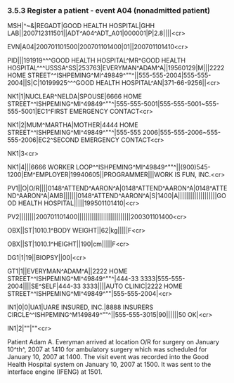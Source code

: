 ### 3.5.3 Register a patient - event A04 (nonadmitted patient)

MSH|^~\&|REGADT|GOOD HEALTH HOSPITAL|GHH LAB||200712311501||ADT^A04^ADT_A01|000001|P|2.8||||&lt;cr>

EVN|A04|200701101500|200701101400|01||200701101410&lt;cr>

PID|||191919^^^GOOD HEALTH HOSPITAL^MR^GOOD HEALTH HOSPITAL^^^USSSA^SS|253763|EVERYMAN^ADAM^A||19560129|M|||2222 HOME STREET^^ISHPEMING^MI^49849^""^||555-555-2004|555-555- 2004||S|C|10199925^^^GOOD HEALTH HOSPITAL^AN|371-66-9256||&lt;cr>

NK1|1|NUCLEAR^NELDA|SPOUSE|6666 HOME STREET^^ISHPEMING^MI^49849^""^|555-555-5001|555-555-5001~555-555-5001|EC1^FIRST EMERGENCY CONTACT&lt;cr>

NK1|2|MUM^MARTHA|MOTHER|4444 HOME STREET^^ISHPEMING^MI^49849^""^|555-555 2006|555-555-2006~555-555-2006|EC2^SECOND EMERGENCY CONTACT&lt;cr>

NK1|3&lt;cr>

NK1|4|||6666 WORKER LOOP^^ISHPEMING^MI^49849^""^||(900)545-1200|EM^EMPLOYER|19940605||PROGRAMMER|||WORK IS FUN, INC.&lt;cr>

PV1||O|O/R||||0148^ATTEND^AARON^A|0148^ATTEND^AARON^A|0148^ATTEND^AARON^A|AMB|||||||0148^ATTEND^AARON^A|S|1400|A|||||||||||||||||||GOOD HEALTH HOSPITAL|||||199501101410|&lt;cr>

PV2||||||||200701101400||||||||||||||||||||||||||200301101400&lt;cr>

OBX||ST|1010.1^BODY WEIGHT||62|kg|||||F&lt;cr>

OBX||ST|1010.1^HEIGHT||190|cm|||||F&lt;cr>

DG1|1|19||BIOPSY||00|&lt;cr>

GT1|1||EVERYMAN^ADAM^A||2222 HOME STREET^^ISHPEMING^MI^49849^""^|444-33 3333|555-555-2004||||SE^SELF|444-33 3333||||AUTO CLINIC|2222 HOME STREET^^ISHPEMING^MI^49849^""|555-555-2004|&lt;cr>

IN1|0|0|UA1|UARE INSURED, INC.|8888 INSURERS CIRCLE^^ISHPEMING^M149849^""^||555-555-3015|90||||||50 OK|&lt;cr>

IN1|2|""|""&lt;cr>

Patient Adam A. Everyman arrived at location O/R for surgery on January 10^th^, 2007 at 1410 for ambulatory surgery which was scheduled for January 10, 2007 at 1400. The visit event was recorded into the Good Health Hospital system on January 10, 2007 at 1500. It was sent to the interface engine (IFENG) at 1501.
